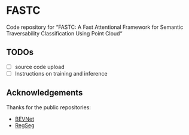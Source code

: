 # FASTC
Code repository for “FASTC: A Fast Attentional Framework  for Semantic Traversability Classification Using Point Cloud“
## TODOs
- [ ] source code upload
- [ ] Instructions on training and inference
## Acknowledgements
Thanks for the public repositories:

- [BEVNet](https://github.com/JHLee0513/semantic_bevnet)
- [RegSeg](https://github.com/RolandGao/RegSeg)

